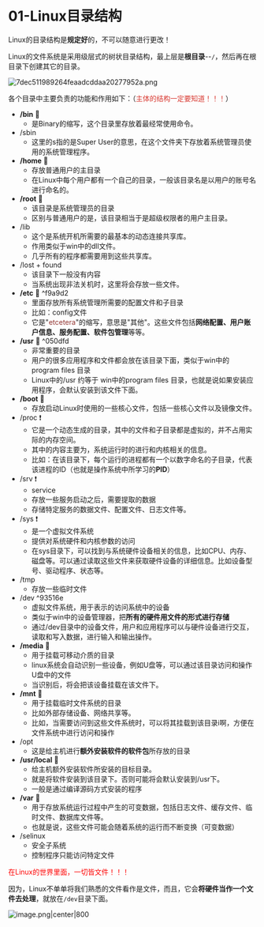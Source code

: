 # 01-Linux目录结构

Linux的目录结构是**规定好**的，不可以随意进行更改！

Linux的文件系统是采用级层式的树状目录结构，最上层是**根目录**--`/`，然后再在根目录下创建其它的目录。

![7dec511989264feaadcddaa20277952a.png](https://jsd.cdn.zzko.cn/gh/NEUQer-xing/Markdown_images@master/images-2/7dec511989264feaadcddaa20277952a.png)

各个目录中主要负责的功能和作用如下：（<font color="#d83931">主体的结构一定要知道！！！</font>）

- **/bin** 🌟
	- 是Binary的缩写，这个目录里存放着最经常使用命令。
- /sbin
	- 这里的s指的是Super User的意思，在这个文件夹下存放着系统管理员使用的系统管理程序。
- **/home** 🌟
	- 存放普通用户的主目录
	- 在Linux中每个用户都有一个自己的目录，一般该目录名是以用户的账号名进行命名的。
- **/root** 🌟
	- 该目录是系统管理员的目录
	- 区别与普通用户的是，该目录相当于是超级权限者的用户主目录。
- /lib
	- 这个是系统开机所需要的最基本的动态连接共享库。
	- 作用类似于win中的dll文件。
	- 几乎所有的程序都需要用到这些共享库。
- /lost + found
	- 该目录下一般没有内容
	- 当系统出现非法关机时，这里将会存放一些文件。
- **/etc** 🌟  ^f9a9d2
	- 里面存放所有系统管理所需要的配置文件和子目录
	- 比如：config文件
	- 它是"<font color="#953734">etcetera</font>"的缩写，意思是"其他"。这些文件包括**网络配置、用户账户信息、服务配置、软件包管理**等等。
- **/usr** 🌟 ^050dfd
	- 非常重要的目录
	- 用户的很多应用程序和文件都会放在该目录下面，类似于win中的program files 目录
	- Linux中的/usr 约等于 win中的program files 目录，也就是说如果安装应用程序，会默认安装到该文件下面。
- **/boot** 🌟 
	- 存放启动Linux时使用的一些核心文件，包括一些核心文件以及镜像文件。
- /proc ❗️
	- 它是一个动态生成的目录，其中的文件和子目录都是虚拟的，并不占用实际的内存空间。
	- 其中的内容主要为，系统运行时的进行和内核相关的信息。
	- 比如：在该目录下，每个运行的进程都有一个以数字命名的子目录，代表该进程的ID（也就是操作系统中所学习的**PID**）
- /srv ❗️
	- service
	- 存放一些服务启动之后，需要提取的数据
	- 存储特定服务的数据文件、配置文件、日志文件等。
- /sys ❗️
	- 是一个虚拟文件系统
	- 提供对系统硬件和内核参数的访问
	- 在sys目录下，可以找到与系统硬件设备相关的信息，比如CPU、内存、磁盘等。可以通过读取这些文件来获取硬件设备的详细信息。比如设备型号、驱动程序、状态等。
- /tmp
	- 存放一些临时文件
- /dev ^93516e
	- 虚拟文件系统，用于表示的访问系统中的设备
	- 类似于win中的设备管理器，把**所有的硬件用文件的形式进行存储**
	- 通过/dev目录中的设备文件，用户和应用程序可以与硬件设备进行交互，读取和写入数据，进行输入和输出操作。
- **/media** 🌟
	- 用于挂载可移动介质的目录
	- linux系统会自动识别一些设备，例如U盘等，可以通过该目录访问和操作U盘中的文件
	- 当识别后，将会把该设备挂载在该文件下。
- **/mnt** 🌟
	- 用于挂载临时文件系统的目录
	- 比如外部存储设备、网络共享等。
	- 比如，当需要访问到这些文件系统时，可以将其挂载到该目录i啊，方便在文件系统中进行访问和操作
- /opt 
	- 这是给主机进行**额外安装软件的软件包**所存放的目录
- **/usr/local** 🌟
	- 给主机额外安装软件所安装的目标目录。
	- 就是将软件安装到该目录下。否则可能将会默认安装到/usr下。 
	- 一般是通过编译源码方式安装的程序
- **/var** 🌟
	- 用于存放系统运行过程中产生的可变数据，包括日志文件、缓存文件、临时文件、数据库文件等。
	- 也就是说，这些文件可能会随着系统的运行而不断变换（可变数据）
- /selinux
	- 安全子系统
	- 控制程序只能访问特定文件

<font color="#ff0000">在Linux的世界里面，一切皆文件！！！</font>

因为，Linux不单单将我们熟悉的文件看作是文件，而且，它会**将硬件当作一个文件去处理**，就放在`/dev`目录下面。

![image.png|center|800](https://jsd.cdn.zzko.cn/gh/NEUQer-xing/Markdown_images@master/images-2/20230707211353.png)

